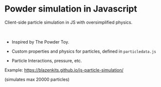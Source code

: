 # Powder simulation in Javascript

Client-side particle simulation in JS with oversimplified physics.
<br/>
<br/>
<br/>
- Inspired by The Powder Toy.
  
- Custom properties and physics for particles, defined in `particledata.js`

- Particle Interactions, pressure, etc.

Example: https://blazenkits.github.io/js-particle-simulation/

(simulates max 20000 particles)
